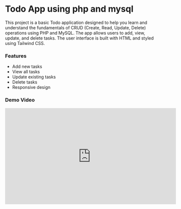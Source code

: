 # Todo App using php and mysql

This project is a basic Todo application designed to help you learn and understand the fundamentals of CRUD (Create, Read, Update, Delete) operations using PHP and MySQL. The app allows users to add, view, update, and delete tasks. The user interface is built with HTML and styled using Tailwind CSS.

### Features
- Add new tasks
- View all tasks
- Update existing tasks
- Delete tasks
- Responsive design

### Demo Video

<iframe width="560" height="315" src="https://drive.google.com/file/d/188CPsUl3S9y180YEUB3rxsPTQ0bL_Ca_/view"frameborder="0" allowfullscreen></iframe>

